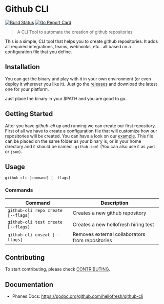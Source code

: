 # Github CLI

[![Build Status](https://travis-ci.org/hellofresh/github-cli.svg?branch=master)](https://travis-ci.org/hellofresh/github-cli)
[![Go Report Card](https://goreportcard.com/badge/github.com/hellofresh/github-cli)](https://goreportcard.com/report/github.com/hellofresh/github-cli)

> A CLI Tool to automate the creation of github repositories

This is a simple, CLI tool that helps you to create github repositories. 
It adds all required integrations, teams, webhooks, etc.. all based on a configuration file that you define.

## Installation

You can get the binary and play with it in your own environment (or even deploy it wherever you like it).
Just go the [releases](https://github.com/hellofresh/github-cli/releases) and download the latest one for your platform.

Just place the binary in your $PATH and you are good to go.

## Getting Started

After you have *github-cli* up and running we can create our first repository.
First of all we have to create a configuration file that will customize how our repositories will be created. You can have a look on our [example](.github.sample.toml).
This file can be placed on the same folder as your binary is, or in your home directory and it should be named `.github.toml` (You can also use it as `yaml` or `json`).

## Usage

```
github-cli [command] [--flags]
``` 

### Commands

| Command                  | Description                          |
|--------------------------|--------------------------------------|
| `github-cli repo create [--flags]` | Creates a new github repository      |
| `github-cli test create [--flags]` | Creates a new hellofresh hiring test |
| `github-cli unseat [--flags]`      | Removes external collaborators from repositories |

## Contributing

To start contributing, please check [CONTRIBUTING](CONTRIBUTING.md).

## Documentation

* Phanes Docs: https://godoc.org/github.com/hellofresh/github-cli
